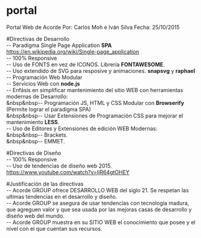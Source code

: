 # portal
Portal Web de Acorde
Por: Carlos Moh e Iván Silva
Fecha: 25/10/2015

#Directivas de Desarrollo
<br/>-- Paradigma Single Page Application <strong>SPA</strong> https://en.wikipedia.org/wiki/Single-page_application
<br/>-- 100% Responsive
<br/>-- Uso de FONTS en vez de ICONOS. Librería <strong>FONTAWESOME</strong>.
<br/>-- Uso extendido de SVG para resposive y animaciones. <strong>snapsvg</strong> y <strong>raphael</strong>
<br/>-- Programación Web Modular
<br/>-- Servicios Web con <strong>node.js</strong>
<br/>-- Enfásis en simplificar mantenimiento del sitio WEB con herramientas modernas de Desarrollo:
	<br/>&nbsp&nbsp-- Programación JS, HTML y CSS Modular con <strong>Browserify</strong> (Permite lograr el paradigma SPA)
	<br/>&nbsp&nbsp-- Usar Extensiones de Programación CSS para mejorar el mantenimiento <strong>LESS</strong>.
<br/>-- Uso de Editores y Extensiones de edición WEB Modernas:
	<br/>&nbsp&nbsp-- Brackets.
	<br/>&nbsp&nbsp-- EMMET.
	
#Directivas de Diseño
<br/>-- 100% Responsive
<br/>-- Uso de tendencias de diseño web 2015. https://www.youtube.com/watch?v=IjR64gtOHEY
	
#Justificación de las directivas
<br/>-- Acorde GROUP ofrece DESARROLLO WEB del siglo 21. Se respetan las ultimas tendencias en el desarrollo y diseño.
<br/>-- Acorde GROUP se asegura de usar tendencias con tecnología madura, que agreguen valor y que sea usada por las mejoras casas de desarrollo y diseño web del mundo.
<br/>-- Acorde GROUP muestra en su SITIO WEB el conocimiento que posee y el nivel con el que cuentan sus recursos.
